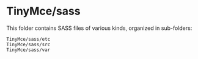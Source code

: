 # TinyMce/sass

This folder contains SASS files of various kinds, organized in sub-folders:

    TinyMce/sass/etc
    TinyMce/sass/src
    TinyMce/sass/var
